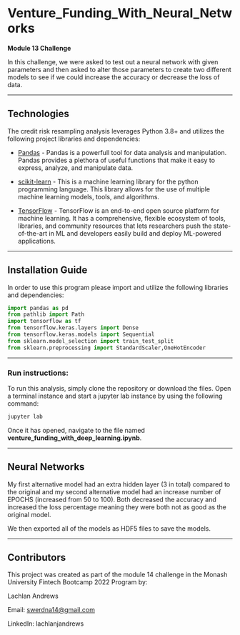 # Venture_Funding_With_Neural_Networks
**Module 13 Challenge**

In this challenge, we were asked to test out a neural network with given parameters and then asked to alter those parameters to create two different models to see if we could increase the accuracy or decrease the loss of data.

---

## Technologies

The credit risk resampling analysis leverages Python 3.8+ and utilizes the following project libraries and dependencies:
* [Pandas](https://github.com/google/pandas) - Pandas is a powerfull tool for data analysis and manipulation. Pandas provides a plethora of useful functions that make it easy to express, analyze, and manipulate data.

* [scikit-learn](https://scikit-learn.org/stable/) - This is a machine learning library for the python programming language. This library allows for the use of multiple machine learning models, tools, and algorithms.

* [TensorFlow](https://www.tensorflow.org/) - TensorFlow is an end-to-end open source platform for machine learning. It has a comprehensive, flexible ecosystem of tools, libraries, and community resources that lets researchers push the state-of-the-art in ML and developers easily build and deploy ML-powered applications.


---

## Installation Guide

In order to use this program please import and utilize the following libraries and dependencies: 

```python
import pandas as pd
from pathlib import Path
import tensorflow as tf
from tensorflow.keras.layers import Dense
from tensorflow.keras.models import Sequential
from sklearn.model_selection import train_test_split
from sklearn.preprocessing import StandardScaler,OneHotEncoder
```

---  

### **Run instructions:**
To run this analysis, simply clone the repository or download the files. Open a terminal instance and start a jupyter lab instance by using the following command:
```python
jupyter lab
```
Once it has opened, navigate to the file named **venture_funding_with_deep_learning.ipynb**.

---

## Neural Networks

My first alternative model had an extra hidden layer (3 in total) compared to the original and my second alternative model had an increase number of EPOCHS (increased from 50 to 100). Both decreased the accuracy and increased the loss percentage meaning they were both not as good as the original model.

We then exported all of the models as HDF5 files to save the models.

---

## Contributors

This project was created as part of the module 14 challenge in the Monash University Fintech Bootcamp 2022 Program by:

Lachlan Andrews

Email: swerdna14@gmail.com

LinkedIn: lachlanjandrews
